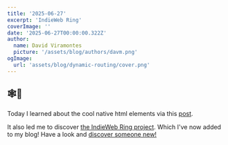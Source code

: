 ```yaml
---
title: '2025-06-27'
excerpt: 'IndieWeb Ring'
coverImage: ''
date: '2025-06-27T00:00:00.322Z'
author:
  name: David Viramontes
  picture: '/assets/blog/authors/davm.png'
ogImage:
  url: 'assets/blog/dynamic-routing/cover.png'
---
```


## 🕸💍

Today I learned about the cool native html elements via this
[post](https://harrisonbroadbent.com/blog/cool-native-html-elements/).

It also led me to discover [the IndieWeb Ring project](https://indieweb.org/IndieWeb_Webring).
Which I've now added to my blog! Have a look and [discover someone new!](https://xn--sr8hvo.ws/random)
